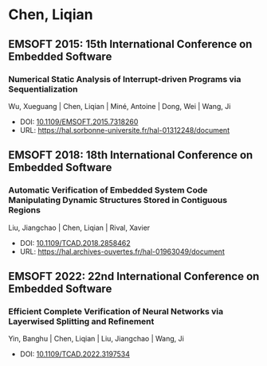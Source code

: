# Chen, Liqian

## EMSOFT 2015: 15th International Conference on Embedded Software

### Numerical Static Analysis of Interrupt-driven Programs via Sequentialization
Wu, Xueguang | Chen, Liqian | Miné, Antoine | Dong, Wei | Wang, Ji
* DOI: [10.1109/EMSOFT.2015.7318260](https://doi.org/10.1109/EMSOFT.2015.7318260)
* URL: <https://hal.sorbonne-universite.fr/hal-01312248/document>

## EMSOFT 2018: 18th International Conference on Embedded Software

### Automatic Verification of Embedded System Code Manipulating Dynamic Structures Stored in Contiguous Regions
Liu, Jiangchao | Chen, Liqian | Rival, Xavier
* DOI: [10.1109/TCAD.2018.2858462](https://doi.org/10.1109/TCAD.2018.2858462)
* URL: <https://hal.archives-ouvertes.fr/hal-01963049/document>

## EMSOFT 2022: 22nd International Conference on Embedded Software

### Efficient Complete Verification of Neural Networks via Layerwised Splitting and Refinement
Yin, Banghu | Chen, Liqian | Liu, Jiangchao | Wang, Ji
* DOI: [10.1109/TCAD.2022.3197534](https://doi.org/10.1109/TCAD.2022.3197534)

